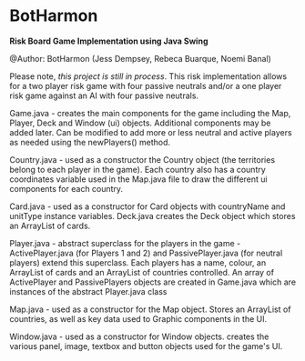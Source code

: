 # BotHarmon

<b>Risk Board Game Implementation using Java Swing</b>

@Author: BotHarmon (Jess Dempsey, Rebeca Buarque, Noemi Banal)

Please note, <i>this project is still in process</i>. 
This risk implementation allows for a two player risk game with four passive neutrals and/or 
a one player risk game against an AI with four passive neutrals. 

Game.java - creates the main components for the game including the Map, Player, Deck and Window (ui) objects. 
Additional components may be added later. Can be modified to add more or less neutral and active 
players as needed using the newPlayers() method.

Country.java - used as a constructor the Country object (the territories belong to each player in the game). 
Each country also has a country coordinates variable used in the Map.java file to draw the different ui 
components for each country. 

Card.java - used as a constructor for Card objects with countryName and unitType instance variables. 
Deck.java creates the Deck object which stores an ArrayList of cards. 

Player.java - abstract superclass for the players in the game - ActivePlayer.java (for Players 1 and 2) 
and PassivePlayer.java (for neutral players) extend this superclass. Each players has a name, colour, 
an ArrayList of cards and an ArrayList of countries controlled. An array of ActivePlayer and PassivePlayers 
objects are created in Game.java which are instances of the abstract Player.java class 

Map.java - used as a constructor for the Map object. Stores an ArrayList of countries, as well as key data used to 
Graphic components in the UI.

Window.java - used as a constructor for Window objects. creates the various panel, image, textbox and button objects used
for the game's UI.
